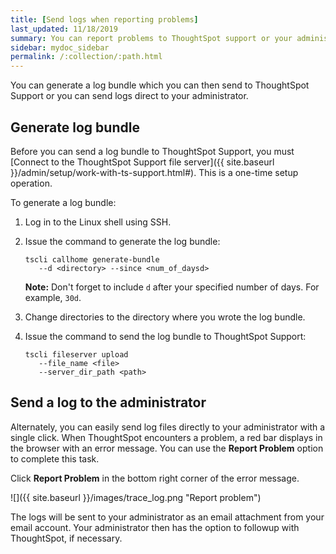 ```yaml
---
title: [Send logs when reporting problems]
last_updated: 11/18/2019
summary: You can report problems to ThoughtSpot support or your administrator by sending logs.
sidebar: mydoc_sidebar
permalink: /:collection/:path.html
---
```

You can generate a log bundle which you can then send to ThoughtSpot Support or you can send logs direct to your administrator.

##  Generate log bundle

Before you can send a log bundle to ThoughtSpot Support, you must [Connect to the ThoughtSpot Support file server]({{ site.baseurl }}/admin/setup/work-with-ts-support.html#). This is a one-time setup operation.

To generate a log bundle:

1. Log in to the Linux shell using SSH.
2. Issue the command to generate the log bundle:

    ```
    tscli callhome generate-bundle
       --d <directory> --since <num_of_daysd>
    ```

    **Note:** Don't forget to include `d` after your specified number of days. For example, `30d`.

3. Change directories to the directory where you wrote the log bundle.
4. Issue the command to send the log bundle to ThoughtSpot Support:

    ```
    tscli fileserver upload
       --file_name <file>
       --server_dir_path <path>
    ```


## Send a log to the administrator

Alternately, you can easily send log files directly to your administrator with a
single click. When ThoughtSpot encounters a problem, a red bar displays in the
browser with an error message. You can use the **Report Problem** option to
complete this task.

Click **Report Problem** in the bottom right corner of the error message.

![]({{ site.baseurl }}/images/trace_log.png "Report problem")

The logs will be sent to your administrator as an email attachment from your email account. Your administrator then has the option to followup with ThoughtSpot, if necessary.
